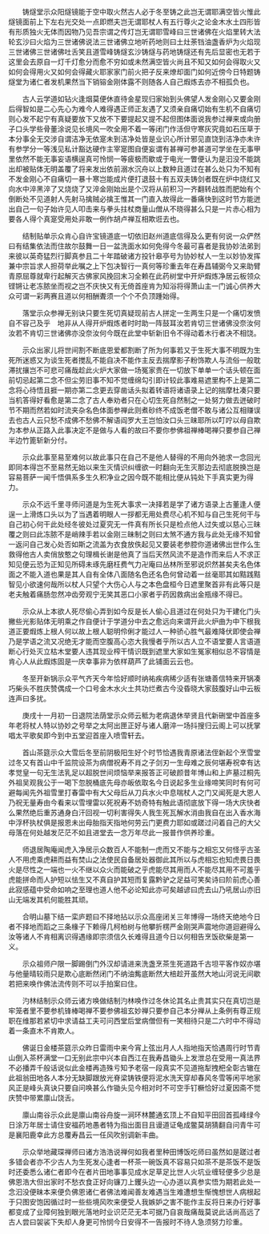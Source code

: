 <!-- { "loadSidebar": true } -->
　　铸燧堂示众阳燧镜能于空中取火然古人必于冬至铸之此岂无谓耶满空皆火惟此燧镜面前上下左右光交处一点即燃夫岂无谓耶杖人有五行尊火之论金木水土四形皆有形质独火无体而因物乃见吾宗谓之传灯岂无谓耶雪峰曰三世诸佛在火焰里转大法轮玄沙曰火焰为三世诸佛说法三世诸佛立地听药地则曰土灶荼铛油盏香炉为火焰现三世诸佛三世诸佛吐舌笑且道雪峰铸燧玄沙铸燧与药地铸燧还有先后显密也无若于这里会去原自一灯千灯愈分而愈不穷如或未然满空皆火尚且不知又如何会得取火又如何会得用火又如何会得藏火耶家家门前火把子反来燎却面门如何近傍今日特题铸燧堂为诸仁者发机果然当下销镕金刚体露不则随各人自己煆炼去亦不相孤负也。

　　古人云学道如钻火逢烟莫便休直待金星现归家始到头佛望人发金刚心又要金刚后得智如是二心先心为难今人难得遇正师正友遇了又须亲自痛切始有生机不自痛切则心发不起宁有真疑要放下又放不下要提起又提不起但图体面说我参过禅来或向册子口头学些骨董涂说见长境风一吹全用不着一等闭门作活但守寒灰究竟如石压草于本分事全无交涉自谓洁净无依寔未到洁净处皆是业识心所计邪见直饶到洁净亦未许有参学分一等浅见私计豁达硬作主宰寔图自便妄谓有甚禅可参甚道可学坐在无事甲里依然不能无事妄语横逞真可怜悯一等疲极而歇或于电光一瞥便认为是汩没不能跳出却被贴体无明盖覆了将来发出依前溺水沉舟以上数种且道过在甚么处只为不知有不发金刚心不自痛切一暴十寒岂能成片便打退鼓十有五双夫铸剑者既在炉中烧红又向水中淬黑淬了又烧烧了又淬金刚始出是个汉将从前积习一齐翻转战胜而肥始有个倒断处不见道射人先射马擒贼必擒王惟其一门直入故得此一番痛快到这时节方能迸出自己一句子始许见人叩击来与拳头拄杖商量山僧从不晓得甚么只是一片赤心相为要各人得个真寔受用处非敢一例作胡卢禅互相欺诳去也。

　　结制贴单示众肯心自许宝镜道底一切依旧赵州道底信得及么更有何说一众俨然曰有结集依法而住故尔鼓舞一日一盆洗面水如何免得今冬最可喜者是我协妙法弟到来彼以英奇猛烈行脚真参且二十年踏破诸方投针皋亭号为协妙杖人一生以妙协发挥兼中宗旨求人担荷举此嘱之上下包决智行一真何等珍重去年在寿昌辅弼今又来助臂青原屈尊就卑行起解灭古佛家风挽回末习全赖在此药树堂中开炉煆炼净居云板领众铿锵让老冻脓坐而视之岂不庆快又有无倚首座肯为知浴将得萧山主一门诚心供养大众可谓一彩两赛且道以何相酬聻须一个个不负顶踵始得。

　　落堂示众参禅无别诀只要生死切真疑现前古人拼定一生两生只是一个痛切发愤自不容己及乎　地非从人得开炉煆炼者时时助一阵鼓耳汝若肯切三世诸佛没奈汝何汝若不肯切三世诸佛亦没奈汝何今既在此堂中斩新旧令不得动着木行者决不相饶。

　　示众出家儿将世间割不断底恩爱都割断了所为何事若又于生死大事不明既为生死所迷惑又为谈生死者搅乱不能自决不能作主反去揣摩影子粉饰欺人与流俗一般耽滞扰攘岂不可悲可痛哉趁此火炉大家做一场冤家贵在一切放下单单一个话头顿在面前切忌起第二念不但尘劳旧事不知不觉缠绵勾引即计较此事难易遮里构不上是第二念将心待悟且捱一期亦第二念更去穿凿话头拟着转语将诸语录上记的揣摩杜凑只要当机答得好看愈是第二念了古人奉劝者只在心切生死自然制之一处努力做去迸破时节不期而然若如时流夹杂名色体面参禅此则煮砂终不成饭老僧不敢与诸公互相赚误去也古人云只愁不成佛不愁佛不解语阎罗大王岂怕汝口头三昧耶所以叮咛以母自欺为本参从正路入此事决定不是做与人看的故曰不要你参佛祖禅棒喝禅只要参自己禅半边竹篦斩新分付。

　　示众此事至易至难何以故此事只在自己不是他人替得的不用向外驰求一念回光即同本得岂不至易然无始以来生灭情识纠缠欲一时翻向无生灭那边去彻底脱换岂是容易菩萨一闻千悟俱系多生久积净业之因今既不能相比便从钝处下手真实更为得力。

　　示众不远千里寻师问道是为生死大事求一决择若是学了诸方语录上古董逢人便逞一上滑炼口头以为了当遇着明眼人一拶都无用处费尽心机不知与自己生死何干与自己初心何干此处经冬彼处过夏究无一件真有所长只是检点他人过失或以慈心三昧覆之则曰此冻脓不是峭辣手若以金刚三昧制之则曰太煞不通方我与此处无缘不知曾一返问自己发心处否如斯之流盖为衣食放佚起见又要装老参腔你道诸佛出世作么生救得他古人卖俏放憨之句理楫长谢是他真了当后天然风流不是造作而来后人不求正知见便云恐为正知见所碍未琢先磨枉费气力卍庵曰丛林所至邪说炽然甚矣夫名色体面之不能入道也果是其人自有全体八面随名色还名色何曾动着一丝毫耶其如黠践黠智见小欲速何哉所以杖人只望个大伤心人与之本色盘桓今日遮里聚首非有此等只是老夫触着痛肠忽然冲齿旁观宁无笑其恶口小家者乎药因救病出金瓶缘不得已。

　　示众从上本欲人死尽偷心弄到如今反是长人偷心且道过在何处只为干建化门头撇些光影贴体无明乘之作自便计于学道分中去之愈远向来谓开此火炉曲为中下根我道正要煆炼上根人何以故上根人聪明伶俐才能过人一种骄心胜气最难降伏即使会禅乃是学语之流又况绝无才能而空腹高心恣大我慢者乎所以古人立不语堂要人言语道断心行处灭立枯木堂要人违其现业榨干情识既到遮里大家如生冤家相似总不容情是肯心人从此煆炼固是一庆幸事非为依样葫芦了此铺面云云也。

　　冬至开新锅示众平气齐天今年恰好顺时纳祐疾病稀少适有张塘善信特来开锅凑巧柴头不胜庆赞偶成一个口号金木水火土共功烂煮古今没昏晓大家鼓腹好山中云板连声曰多扰。

　　庚戌十一月初一日退院法荫堂示众师云秪为老病退休举贤且代新硎堂中首座多年老将杖人特以协妙之号举之太阿出匣正好与诸人磨淬一场抖搜归云阁上可以抚掌唱太平歌矣即今到中五堂迎首座入喷雪轩去。

　　首山茶筵示众大雪后冬至前阴极阳生好个时节恰遇我青原诸法侄新起个烹雪堂过冬又有首山中千监院设茶为病僧祝寿不肖之子剑刃一生母难之辰何堪寿祝幸有达孝觉皇一句无生法乳足以超脱世间烦恼举来报答正可破颜昔年博山和上庐墓过桐先外祖吴观我公于一喝下忽脱桶底先母亦皈依取名今日说起多生业缘啼笑同时有何可避每闻先外祖雪里打春雷中有大父母后从刀兵水火中息喘杖人之门又闻死是大恩人乃祝无量寿由今看来以雪埋雷以死祝寿不妨奇特有触此语彻底放下得一场大庆快者么果然绝后重苏通身白汗回视一切利害得失人我生死瓦解水消由我自在出入香水海中浮杯执杖俱是报恩未出母胎指天指地何劳云门更费力耶如或蹉过问着自己的大父母落在何处越发茫茫不如且进堂去一念万年尽此一报普作供养珍重。

　　师退居陶庵闻虎入净居示众数百人不能制一虎而又不能与之相忘又何怪乎古圣人不用虎乘虎耕而益有焚山之法使民自备居处器御此其所以与虎相忘也知虎畏日畏火是尽性之一端也一火不继以众火而能破之乎虎能尽其用而人不能尽其用不可羞乎虎能拼命而人护短以怯生又不真自护其短而复露黔驴之足益可笑矣诗曰阶前虎心善此寂感蕴中受命如响之至理也道人他不必论知此亦可矣越谚曰虎去山乃吼居山亦旧山无端发其机何能胜其顽。

　　合明山墓下结一栾庐题曰不择地拈以示众高座闭关三年博得一场终天绝地今日者不择地而蹈之三条椽子下赖得几柯柏树与他攀折楞严金刚哭声震地你道迴避得么汝等诸人不肯相离识得遇缘即宗须信久长难得且道今日以何相告烹饭砍柴是第一义。

　　示众祖师户限一脚踢倒门外汉却请进来洗盏烹茶生死道路千古坦平客作奴亦堪与他量晴较雨只是欺心底断然闭门不纳油觜底断然大棓趁开虽然大地山河说无间歇若把来唤作佛法流传则不可以手拍案曰住。

　　汋林结制示众师云诸方唤做结制汋林唤作过冬休论其名止贵其实只在真切岂是牢笼者里不要参机锋棒喝禅不要参佛祖玄妙禅只要参自己本分禅从上条例有尊正规职在维那若紧切中求请益工夫可问西堂后堂病僧但有一笑相待只是二六时中不得动着一条直木不肯欺人。

　　佛诞日金楼茶筵示众昨日雷雨中来今宵上弦出月人人指地指天恰遇周行时节青山倒入茶杯满堂一口无别此宗中兴本自西江在我寿昌锄头上发泄总在受用一真法界不必播弄千般话说似此金楼再造殊亏知予老宿一段真实不见道拖犁拽杷全彰古辙在此祖翁田地各人本分无缺脚跟放光脊梁铸铁便将泥水洗天穿却春风冬雪等闲平地家风正是峰头真诀只要自问唤甚么作锄头见今相对时不可空手钉橛恰好过夏因斋不觉庆赞中带累廪山饶舌。

　　廪山南谷示众此是廪山南谷舟旋一涧环林麓通玄顶上不自知平田回首孤峰绿今日涂万年居士请住安福药地愚者特为指出面目且谩道证龟成鳖莫胡猜翻自问青牛可是襄阳鹿幸此方总覆寿昌云一任风吹别调新丰曲。

　　示众举地藏琛禅师曰诸方浩浩说禅何如我者里种田博饭吃师曰虽然如是蹉过者多错会者亦不少古人为生死发心逢者一杯茶一碗饭真不容易只如茶不是茶饭不是饭时还委悉么诸仁者即今在者片田地事事见成水足草足比世人火坑业缠轻便多少总是佛恩浩大但出家时不愁衣食正好向镰刀上钁头边一心办道以真参实悟为期若此处一念汩没便昧本来便负佛恩诸仁者佛法难闻善友难遇当生难遭想生惭愧想世人病根起于只图安饱因循过时一些些境风吹来便受人我嫉妒之害不能作主反将日来办行好事都变成了业障何独到眼光落地时业识茫茫无本可据乃自哀哉痛哉莫说此话尚高远了古人尝曰袈裟下失却人身更可怜悯今日安得不一告报时不待人急须努力珍重。

